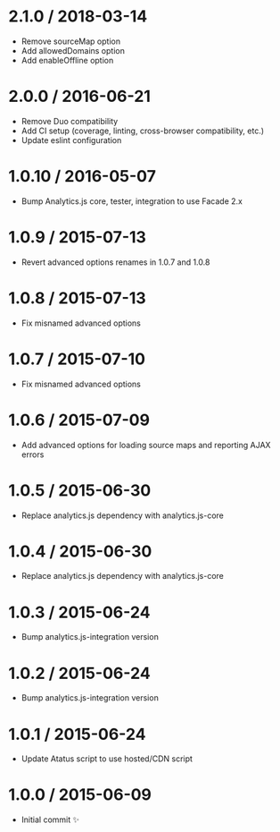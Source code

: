 2.1.0 / 2018-03-14
==================

  * Remove sourceMap option
  * Add allowedDomains option
  * Add enableOffline option

2.0.0 / 2016-06-21
==================

  * Remove Duo compatibility
  * Add CI setup (coverage, linting, cross-browser compatibility, etc.)
  * Update eslint configuration

1.0.10 / 2016-05-07
==================

  * Bump Analytics.js core, tester, integration to use Facade 2.x

1.0.9 / 2015-07-13
==================

  * Revert advanced options renames in 1.0.7 and 1.0.8

1.0.8 / 2015-07-13
==================

  * Fix misnamed advanced options

1.0.7 / 2015-07-10
==================

  * Fix misnamed advanced options

1.0.6 / 2015-07-09
==================

  * Add advanced options for loading source maps and reporting AJAX errors

1.0.5 / 2015-06-30
==================

  * Replace analytics.js dependency with analytics.js-core

1.0.4 / 2015-06-30
==================

  * Replace analytics.js dependency with analytics.js-core

1.0.3 / 2015-06-24
==================

  * Bump analytics.js-integration version

1.0.2 / 2015-06-24
==================

  * Bump analytics.js-integration version

1.0.1 / 2015-06-24
==================

  * Update Atatus script to use hosted/CDN script

1.0.0 / 2015-06-09
==================

  * Initial commit :sparkles:
